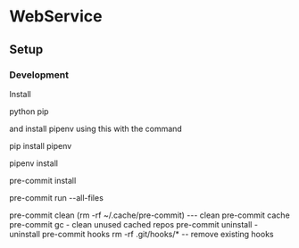 # WebService

## Setup

### Development

Install

python
pip

and install pipenv using this with the command

pip install pipenv


pipenv install

pre-commit install

pre-commit run --all-files

pre-commit clean (rm -rf ~/.cache/pre-commit)  --- clean pre-commit cache
pre-commit gc - clean unused cached repos
pre-commit uninstall - uninstall pre-commit hooks
rm -rf .git/hooks/* -- remove existing hooks
